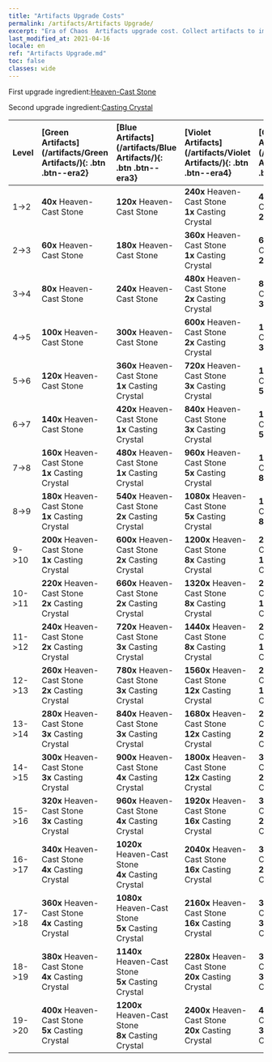 ```yaml
---
title: "Artifacts Upgrade Costs"
permalink: /artifacts/Artifacts Upgrade/
excerpt: "Era of Chaos  Artifacts upgrade cost. Collect artifacts to improve your heroes' attributes and unlock powerful skills."
last_modified_at: 2021-04-16
locale: en
ref: "Artifacts Upgrade.md"
toc: false
classes: wide
---
```


  First upgrade ingredient:[Heaven-Cast Stone](/Items/art_188/)

  Second upgrade ingredient:[Casting Crystal](/Items/art_189/)

  |  Level  | [Green Artifacts](/artifacts/Green Artifacts/){: .btn .btn--era2} | [Blue Artifacts](/artifacts/Blue Artifacts/){: .btn .btn--era3} | [Violet Artifacts](/artifacts/Violet Artifacts/){: .btn .btn--era4} | [Orange Artifacts](/artifacts/Orange Artifacts/){: .btn .btn--era5} |
  |:--------|:-------|:-------|:-------|:-------|
  | 1->2 | **40x** Heaven-Cast Stone | **120x** Heaven-Cast Stone | **240x** Heaven-Cast Stone<br/> **1x** Casting Crystal | **400x** Heaven-Cast Stone<br/> **2x** Casting Crystal |
  | 2->3 | **60x** Heaven-Cast Stone | **180x** Heaven-Cast Stone | **360x** Heaven-Cast Stone<br/> **1x** Casting Crystal | **600x** Heaven-Cast Stone<br/> **2x** Casting Crystal |
  | 3->4 | **80x** Heaven-Cast Stone | **240x** Heaven-Cast Stone | **480x** Heaven-Cast Stone<br/> **2x** Casting Crystal | **800x** Heaven-Cast Stone<br/> **3x** Casting Crystal |
  | 4->5 | **100x** Heaven-Cast Stone | **300x** Heaven-Cast Stone | **600x** Heaven-Cast Stone<br/> **2x** Casting Crystal | **1000x** Heaven-Cast Stone<br/> **3x** Casting Crystal |
  | 5->6 | **120x** Heaven-Cast Stone | **360x** Heaven-Cast Stone<br/> **1x** Casting Crystal | **720x** Heaven-Cast Stone<br/> **3x** Casting Crystal | **1200x** Heaven-Cast Stone<br/> **5x** Casting Crystal |
  | 6->7 | **140x** Heaven-Cast Stone | **420x** Heaven-Cast Stone<br/> **1x** Casting Crystal | **840x** Heaven-Cast Stone<br/> **3x** Casting Crystal | **1400x** Heaven-Cast Stone<br/> **5x** Casting Crystal |
  | 7->8 | **160x** Heaven-Cast Stone<br/> **1x** Casting Crystal | **480x** Heaven-Cast Stone<br/> **1x** Casting Crystal | **960x** Heaven-Cast Stone<br/> **5x** Casting Crystal | **1600x** Heaven-Cast Stone<br/> **8x** Casting Crystal |
  | 8->9 | **180x** Heaven-Cast Stone<br/> **1x** Casting Crystal | **540x** Heaven-Cast Stone<br/> **2x** Casting Crystal | **1080x** Heaven-Cast Stone<br/> **5x** Casting Crystal | **1800x** Heaven-Cast Stone<br/> **8x** Casting Crystal |
  | 9->10 | **200x** Heaven-Cast Stone<br/> **1x** Casting Crystal | **600x** Heaven-Cast Stone<br/> **2x** Casting Crystal | **1200x** Heaven-Cast Stone<br/> **8x** Casting Crystal | **2000x** Heaven-Cast Stone<br/> **12x** Casting Crystal |
  | 10->11 | **220x** Heaven-Cast Stone<br/> **2x** Casting Crystal | **660x** Heaven-Cast Stone<br/> **2x** Casting Crystal | **1320x** Heaven-Cast Stone<br/> **8x** Casting Crystal | **2200x** Heaven-Cast Stone<br/> **12x** Casting Crystal |
  | 11->12 | **240x** Heaven-Cast Stone<br/> **2x** Casting Crystal | **720x** Heaven-Cast Stone<br/> **3x** Casting Crystal | **1440x** Heaven-Cast Stone<br/> **8x** Casting Crystal | **2400x** Heaven-Cast Stone<br/> **16x** Casting Crystal |
  | 12->13 | **260x** Heaven-Cast Stone<br/> **2x** Casting Crystal | **780x** Heaven-Cast Stone<br/> **3x** Casting Crystal | **1560x** Heaven-Cast Stone<br/> **12x** Casting Crystal | **2600x** Heaven-Cast Stone<br/> **16x** Casting Crystal |
  | 13->14 | **280x** Heaven-Cast Stone<br/> **3x** Casting Crystal | **840x** Heaven-Cast Stone<br/> **3x** Casting Crystal | **1680x** Heaven-Cast Stone<br/> **12x** Casting Crystal | **2800x** Heaven-Cast Stone<br/> **20x** Casting Crystal |
  | 14->15 | **300x** Heaven-Cast Stone<br/> **3x** Casting Crystal | **900x** Heaven-Cast Stone<br/> **4x** Casting Crystal | **1800x** Heaven-Cast Stone<br/> **12x** Casting Crystal | **3000x** Heaven-Cast Stone<br/> **20x** Casting Crystal |
  | 15->16 | **320x** Heaven-Cast Stone<br/> **3x** Casting Crystal | **960x** Heaven-Cast Stone<br/> **4x** Casting Crystal | **1920x** Heaven-Cast Stone<br/> **16x** Casting Crystal | **3200x** Heaven-Cast Stone<br/> **25x** Casting Crystal |
  | 16->17 | **340x** Heaven-Cast Stone<br/> **4x** Casting Crystal | **1020x** Heaven-Cast Stone<br/> **4x** Casting Crystal | **2040x** Heaven-Cast Stone<br/> **16x** Casting Crystal | **3400x** Heaven-Cast Stone<br/> **25x** Casting Crystal |
  | 17->18 | **360x** Heaven-Cast Stone<br/> **4x** Casting Crystal | **1080x** Heaven-Cast Stone<br/> **5x** Casting Crystal | **2160x** Heaven-Cast Stone<br/> **16x** Casting Crystal | **3600x** Heaven-Cast Stone<br/> **30x** Casting Crystal |
  | 18->19 | **380x** Heaven-Cast Stone<br/> **4x** Casting Crystal | **1140x** Heaven-Cast Stone<br/> **5x** Casting Crystal | **2280x** Heaven-Cast Stone<br/> **20x** Casting Crystal | **3800x** Heaven-Cast Stone<br/> **30x** Casting Crystal |
  | 19->20 | **400x** Heaven-Cast Stone<br/> **5x** Casting Crystal | **1200x** Heaven-Cast Stone<br/> **8x** Casting Crystal | **2400x** Heaven-Cast Stone<br/> **20x** Casting Crystal | **4000x** Heaven-Cast Stone<br/> **35x** Casting Crystal |
